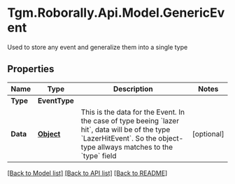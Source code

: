 # Tgm.Roborally.Api.Model.GenericEvent
Used to store any event and generalize them into a single type
## Properties

Name | Type | Description | Notes
------------ | ------------- | ------------- | -------------
**Type** | **EventType** |  | 
**Data** | [**Object**](.md) | This is the data for the Event. In the case of type beeing &#x60;lazer hit&#x60;, data will be of the type &#x60;LazerHitEvent&#x60;. So the object-type allways matches to the &#x60;type&#x60; field  | [optional] 

[[Back to Model list]](../README.md#documentation-for-models) [[Back to API list]](../README.md#documentation-for-api-endpoints) [[Back to README]](../README.md)

